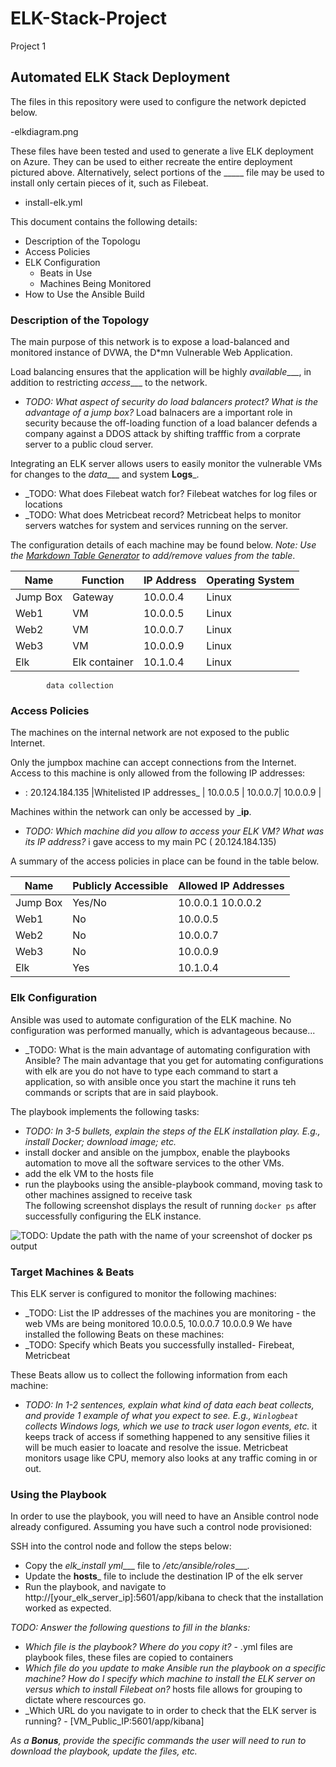 # ELK-Stack-Project
Project 1 
## Automated ELK Stack Deployment

The files in this repository were used to configure the network depicted below.

-elkdiagram.png

These files have been tested and used to generate a live ELK deployment on Azure. They can be used to either recreate the entire deployment pictured above. Alternatively, select portions of the _____ file may be used to install only certain pieces of it, such as Filebeat.

- install-elk.yml

This document contains the following details:
- Description of the Topologu
- Access Policies
- ELK Configuration
  - Beats in Use
  - Machines Being Monitored
- How to Use the Ansible Build


### Description of the Topology

The main purpose of this network is to expose a load-balanced and monitored instance of DVWA, the D*mn Vulnerable Web Application.

Load balancing ensures that the application will be highly _available____, in addition to restricting _access____ to the network.
- _TODO: What aspect of security do load balancers protect? What is the advantage of a jump box?_ Load balnacers are a important role in security because the off-loading function of a load balancer defends a company against a DDOS attack by shifting trafffic from a corprate server to a public cloud server.

Integrating an ELK server allows users to easily monitor the vulnerable VMs for changes to the _data____ and system __Logs___.
- _TODO: What does Filebeat watch for? Filebeat watches for log files or locations 
- _TODO: What does Metricbeat record? Metricbeat helps to monitor servers watches for system and services running on the server. 

The configuration details of each machine may be found below.
_Note: Use the [Markdown Table Generator](http://www.tablesgenerator.com/markdown_tables) to add/remove values from the table_.

| Name     | Function       | IP Address | Operating System |
|----------|----------------|------------|------------------|
| Jump Box | Gateway        | 10.0.0.4   | Linux            |
| Web1     | VM             | 10.0.0.5   | Linux            |
| Web2     | VM             | 10.0.0.7   | Linux            |
| Web3     | VM             | 10.0.0.9   | Linux            |
| Elk      | Elk container  | 10.1.0.4   | Linux
            data collection

### Access Policies

The machines on the internal network are not exposed to the public Internet. 

Only the jumpbox machine can accept connections from the Internet. Access to this machine is only allowed from the following IP addresses:
- : 20.124.184.135 |Whitelisted IP addresses_ | 10.0.0.5 | 10.0.0.7| 10.0.0.9 |

Machines within the network can only be accessed by ___ip__.
- _TODO: Which machine did you allow to access your ELK VM? What was its IP address?_ i gave access to my main PC ( 20.124.184.135)

A summary of the access policies in place can be found in the table below.

| Name     | Publicly Accessible | Allowed IP Addresses |
|----------|---------------------|----------------------|
| Jump Box | Yes/No              | 10.0.0.1 10.0.0.2    |
| Web1     | No                  | 10.0.0.5             |
| Web2     | No                  | 10.0.0.7             |
| Web3     | No                  | 10.0.0.9             |
| Elk      | Yes                 | 10.1.0.4             |
### Elk Configuration

Ansible was used to automate configuration of the ELK machine. No configuration was performed manually, which is advantageous because...
- _TODO: What is the main advantage of automating configuration with Ansible? 
      The main advantage that you get for automating configurations with elk are you do not have to type each command to start a application, so with ansible once you start the machine it runs teh commands or scripts that are in said playbook.

The playbook implements the following tasks:
- _TODO: In 3-5 bullets, explain the steps of the ELK installation play. E.g., install Docker; download image; etc._
- install docker and ansible on the jumpbox, enable the playbooks automation to move all the software services to the other VMs.
- add the elk VM to the hosts file 
- run the playbooks using the ansible-playbook command, moving task to other machines assigned to receive task  
The following screenshot displays the result of running `docker ps` after successfully configuring the ELK instance.

![TODO: Update the path with the name of your screenshot of docker ps output](Images/docker_ps_output.png)

### Target Machines & Beats
This ELK server is configured to monitor the following machines:
- _TODO: List the IP addresses of the machines you are monitoring - the web VMs are being monitored 10.0.0.5, 10.0.0.7
10.0.0.9
We have installed the following Beats on these machines:
- _TODO: Specify which Beats you successfully installed- Firebeat, Metricbeat 

These Beats allow us to collect the following information from each machine:
- _TODO: In 1-2 sentences, explain what kind of data each beat collects, and provide 1 example of what you expect to see. E.g., `Winlogbeat` collects Windows logs, which we use to track user logon events, etc._
 it keeps track of access if something happened to any sensitive filies it will be much easier to loacate and resolve the issue. Metricbeat monitors usage like CPU, memory also looks at any traffic coming in or out.
### Using the Playbook
In order to use the playbook, you will need to have an Ansible control node already configured. Assuming you have such a control node provisioned: 

SSH into the control node and follow the steps below:
- Copy the _elk_install yml____ file to _/etc/ansible/roles____.
- Update the __hosts___ file to include the destination IP of the elk server
- Run the playbook, and navigate to http://[your_elk_server_ip]:5601/app/kibana to check that the installation worked as expected.

_TODO: Answer the following questions to fill in the blanks:_
- _Which file is the playbook? Where do you copy it?_ - .yml files are playbook files, these files are copied to containers 
- _Which file do you update to make Ansible run the playbook on a specific machine? How do I specify which machine to install the ELK server on versus which to install Filebeat on?_  hosts file allows for grouping to dictate where rescources go.  
- _Which URL do you navigate to in order to check that the ELK server is running? - [VM_Public_IP:5601/app/kibana]

_As a **Bonus**, provide the specific commands the user will need to run to download the playbook, update the files, etc._ 
